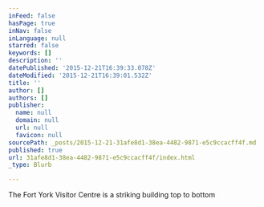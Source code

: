 ```yaml
---
inFeed: false
hasPage: true
inNav: false
inLanguage: null
starred: false
keywords: []
description: ''
datePublished: '2015-12-21T16:39:33.078Z'
dateModified: '2015-12-21T16:39:01.532Z'
title: ''
author: []
authors: []
publisher:
  name: null
  domain: null
  url: null
  favicon: null
sourcePath: _posts/2015-12-21-31afe8d1-38ea-4482-9871-e5c9ccacff4f.md
published: true
url: 31afe8d1-38ea-4482-9871-e5c9ccacff4f/index.html
_type: Blurb

---
```

The Fort York Visitor Centre is a striking building top to bottom